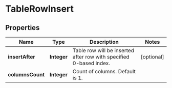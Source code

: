 
# TableRowInsert

## Properties
Name | Type | Description | Notes
------------ | ------------- | ------------- | -------------
**insertAfter** | **Integer** | Table row will be inserted after row with specified 0-based index. |  [optional]
**columnsCount** | **Integer** | Count of columns. Default is 1. | 



